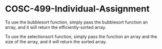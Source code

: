 # COSC-499-Individual-Assignment

To use the bubblesort function, simply pass the bubblesort function an array, and it will return the efficiently-sorted array.

To use the selectionsort function, simply pass the function an array and the size of the array, and it will return the sorted array.
